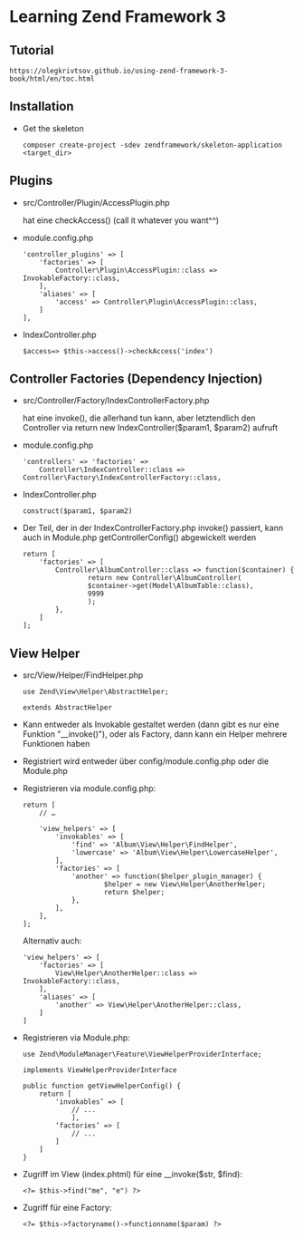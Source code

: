 # Learning Zend Framework 3

## Tutorial
    https://olegkrivtsov.github.io/using-zend-framework-3-book/html/en/toc.html

## Installation
+ Get the skeleton
    ```
    composer create-project -sdev zendframework/skeleton-application <target_dir>
    ```

## Plugins
+ src/Controller/Plugin/AccessPlugin.php

    hat eine checkAccess() (call it whatever you want^^)

+ module.config.php

    ```
    'controller_plugins' => [
        'factories' => [
            Controller\Plugin\AccessPlugin::class => InvokableFactory::class,
        ],
        'aliases' => [
            'access' => Controller\Plugin\AccessPlugin::class,
        ]
    ],

    ```

+ IndexController.php

    ```
    $access=> $this->access()->checkAccess('index')
    ```

## Controller Factories (Dependency Injection)
+ src/Controller/Factory/IndexControllerFactory.php

    hat eine invoke(), die allerhand tun kann, aber letztendlich den Controller via return new IndexController($param1, $param2) aufruft

+ module.config.php

    ```
    'controllers' => 'factories' =>
        Controller\IndexController::class => Controller\Factory\IndexControllerFactory::class,

    ```

+ IndexController.php

    ```
    construct($param1, $param2)
    ```

+ Der Teil, der in der IndexControllerFactory.php invoke() passiert, kann auch in Module.php getControllerConfig() abgewickelt werden

    ```
    return [
        'factories' => [
            Controller\AlbumController::class => function($container) {
                    return new Controller\AlbumController(
                    $container->get(Model\AlbumTable::class),
                    9999
                    );
            },
        ]
    ];
    ```

## View Helper

+ src/View/Helper/FindHelper.php

    ```
    use Zend\View\Helper\AbstractHelper;
    ```
    ```
    extends AbstractHelper

    ```

+ Kann entweder als Invokable gestaltet werden (dann gibt es nur eine Funktion "\_\_invoke()"), oder als Factory, dann kann ein Helper mehrere Funktionen haben

+ Registriert wird entweder über config/module.config.php oder die Module.php

+ Registrieren via module.config.php:

    ```
    return [
        // …

        'view_helpers' => [
            'invokables' => [
                'find' => 'Album\View\Helper\FindHelper',
                'lowercase' => 'Album\View\Helper\LowercaseHelper',
            ],
            'factories' => [
                'another' => function($helper_plugin_manager) {
                        $helper = new View\Helper\AnotherHelper;
                        return $helper;
                },
            ],
        ],
    ];

    ```
    Alternativ auch:
    ```
    'view_helpers' => [
        'factories' => [
            View\Helper\AnotherHelper::class => InvokableFactory::class,
        ],
        'aliases' => [
            'another' => View\Helper\AnotherHelper::class,
        ]
    ]

    ```

+ Registrieren via Module.php:

    ```
    use Zend\ModuleManager\Feature\ViewHelperProviderInterface;
    ```

    ```
    implements ViewHelperProviderInterface
    ```

    ```
    public function getViewHelperConfig() {
        return [
            'invokables’ => [
                // ...
                ],
            ‘factories’ => [
                // ...
            ]
        ]
    }

    ```

+ Zugriff im View (index.phtml) für eine \_\_invoke($str, $find):

    ```
    <?= $this->find("me", "e") ?>
    ```

+ Zugriff für eine Factory:
    ```
    <?= $this->factoryname()->functionname($param) ?>
    ```

